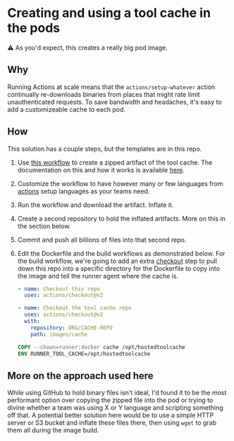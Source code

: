 # Creating and using a tool cache in the pods

:warning:  As you'd expect, this creates a really big pod image.

## Why

Running Actions at scale means that the `actions/setup-whatever` action continually re-downloads binaries from places that might rate limit unauthenticated requests.  To save bandwidth and headaches, it's easy to add a customizeable cache to each pod.

## How

This solution has a couple steps, but the templates are in this repo.  

1. Use [this workflow](../.github/workflows/make-tool-cache.yml) to create a zipped artifact of the tool cache.  The documentation on this and how it works is available [here](https://docs.github.com/en/enterprise-server@3.2/admin/github-actions/managing-access-to-actions-from-githubcom/setting-up-the-tool-cache-on-self-hosted-runners-without-internet-access).
2. Customize the workflow to have however many or few languages from [actions](https://github.com/actions) setup languages as your teams need.
3. Run the workflow and download the artifact.  Inflate it.
4. Create a second repository to hold the inflated artifacts.  More on this in the section below.
5. Commit and push all billions of files into that second repo.
6. Edit the Dockerfile and the build workflows as demonstrated below.  For the build workflow, we're going to add an extra [checkout](https://github.com/actions/checkout) step to pull down this repo into a specific directory for the Dockerfile to copy into the image and tell the runner agent where the cache is.

    ```YAML
    - name: Checkout this repo
      uses: actions/checkout@v2

    - name: Checkout the tool cache repo
      uses: actions/checkout@v2
      with:
        repository: ORG/CACHE-REPO
        path: images/cache
    ```

    ```Dockerfile
    COPY --chown=runner:docker cache /opt/hostedtoolcache
    ENV RUNNER_TOOL_CACHE=/opt/hostedtoolcache
    ```

## More on the approach used here

While using GitHub to hold binary files isn't ideal, I'd found it to be the most performant option over copying the zipped file into the pod or trying to divine whether a team was using X or Y language and scripting something off that.  A potential better solution here would be to use a simple HTTP server or S3 bucket and inflate these files there, then using `wget` to grab them all during the image build.
